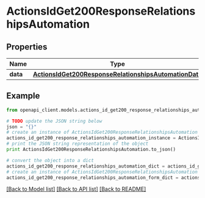# ActionsIdGet200ResponseRelationshipsAutomation


## Properties
Name | Type | Description | Notes
------------ | ------------- | ------------- | -------------
**data** | [**ActionsIdGet200ResponseRelationshipsAutomationData**](ActionsIdGet200ResponseRelationshipsAutomationData.md) |  | [optional] 

## Example

```python
from openapi_client.models.actions_id_get200_response_relationships_automation import ActionsIdGet200ResponseRelationshipsAutomation

# TODO update the JSON string below
json = "{}"
# create an instance of ActionsIdGet200ResponseRelationshipsAutomation from a JSON string
actions_id_get200_response_relationships_automation_instance = ActionsIdGet200ResponseRelationshipsAutomation.from_json(json)
# print the JSON string representation of the object
print ActionsIdGet200ResponseRelationshipsAutomation.to_json()

# convert the object into a dict
actions_id_get200_response_relationships_automation_dict = actions_id_get200_response_relationships_automation_instance.to_dict()
# create an instance of ActionsIdGet200ResponseRelationshipsAutomation from a dict
actions_id_get200_response_relationships_automation_form_dict = actions_id_get200_response_relationships_automation.from_dict(actions_id_get200_response_relationships_automation_dict)
```
[[Back to Model list]](../README.md#documentation-for-models) [[Back to API list]](../README.md#documentation-for-api-endpoints) [[Back to README]](../README.md)


